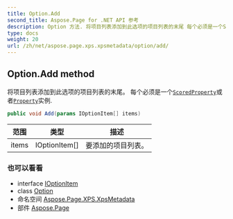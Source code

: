 ```yaml
---
title: Option.Add
second_title: Aspose.Page for .NET API 参考
description: Option 方法. 将项目列表添加到此选项的项目列表的末尾 每个必须是一个ScoredProperty或者Property实例.
type: docs
weight: 20
url: /zh/net/aspose.page.xps.xpsmetadata/option/add/
---
```

## Option.Add method

将项目列表添加到此选项的项目列表的末尾。 每个必须是一个[`ScoredProperty`](../../scoredproperty/)或者[`Property`](../../property/)实例.

```csharp
public void Add(params IOptionItem[] items)
```

| 范围 | 类型 | 描述 |
| --- | --- | --- |
| items | IOptionItem[] | 要添加的项目列表。 |

### 也可以看看

* interface [IOptionItem](../../ioptionitem/)
* class [Option](../)
* 命名空间 [Aspose.Page.XPS.XpsMetadata](../../option/)
* 部件 [Aspose.Page](../../../)


